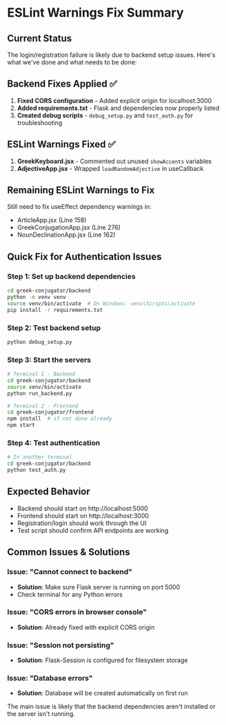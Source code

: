 # ESLint Warnings Fix Summary

## Current Status
The login/registration failure is likely due to backend setup issues. Here's what we've done and what needs to be done:

## Backend Fixes Applied ✅
1. **Fixed CORS configuration** - Added explicit origin for localhost:3000
2. **Added requirements.txt** - Flask and dependencies now properly listed
3. **Created debug scripts** - `debug_setup.py` and `test_auth.py` for troubleshooting

## ESLint Warnings Fixed ✅
1. **GreekKeyboard.jsx** - Commented out unused `showAccents` variables
2. **AdjectiveApp.jsx** - Wrapped `loadRandomAdjective` in useCallback

## Remaining ESLint Warnings to Fix
Still need to fix useEffect dependency warnings in:
- ArticleApp.jsx (Line 158)
- GreekConjugationApp.jsx (Line 276) 
- NounDeclinationApp.jsx (Line 162)

## Quick Fix for Authentication Issues

### Step 1: Set up backend dependencies
```bash
cd greek-conjugator/backend
python -m venv venv
source venv/bin/activate  # On Windows: venv\Scripts\activate
pip install -r requirements.txt
```

### Step 2: Test backend setup
```bash
python debug_setup.py
```

### Step 3: Start the servers
```bash
# Terminal 1 - Backend
cd greek-conjugator/backend
source venv/bin/activate
python run_backend.py

# Terminal 2 - Frontend  
cd greek-conjugator/frontend
npm install  # if not done already
npm start
```

### Step 4: Test authentication
```bash
# In another terminal
cd greek-conjugator/backend
python test_auth.py
```

## Expected Behavior
- Backend should start on http://localhost:5000
- Frontend should start on http://localhost:3000
- Registration/login should work through the UI
- Test script should confirm API endpoints are working

## Common Issues & Solutions

### Issue: "Cannot connect to backend"
- **Solution**: Make sure Flask server is running on port 5000
- Check terminal for any Python errors

### Issue: "CORS errors in browser console"  
- **Solution**: Already fixed with explicit CORS origin

### Issue: "Session not persisting"
- **Solution**: Flask-Session is configured for filesystem storage

### Issue: "Database errors"
- **Solution**: Database will be created automatically on first run

The main issue is likely that the backend dependencies aren't installed or the server isn't running.